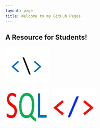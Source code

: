 ```yaml
---
layout: page
title: Welcome to my GitHub Pages
---
```

## A Resource for Students!
<!--
<a href="anap1525/"><img src="anap1525/anap1525-icon.png" alt="anap1525" title="ANAP1525"></a>&nbsp;-->
<a href="comp1017/"><img src="comp1017/comp1017-icon.png" alt="comp1017" title="COMP1017"></a>&nbsp;
<!--
<a href="cpsc1012/"><img src="cpsc1012/cpsc1012-icon.png" alt="cpsc1012" title="CPSC1012"></a>&nbsp;-->
<a href="dmit1508/"><img src="dmit1508/dmit1508-icon.png" alt="dmit1508" title="DMIT1508"></a>&nbsp;
<a href="dmit1530/"><img src="dmit1530/dmit1530-icon.png" alt="dmit1530" title="DMIT1530"></a>&nbsp;
<!--
<a href="phys1521/"><img src="phys1521/phys1521-icon.png" alt="phys1521" title="PHYS1521"></a>&nbsp;-->
<!--
<a href="dmit2028/"><img src="dmit2028/dmit2028-icon.png" alt="dmit2028" title="DMIT2028"></a>-->
